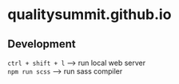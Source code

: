 # qualitysummit.github.io

## Development

`ctrl + shift + l` --> run local web server  
`npm run scss` --> run sass compiler  